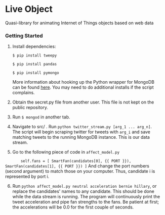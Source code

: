 # Live Object
Quasi-library for animating Internet of Things objects based on web data

### Getting Started
1. Install dependencies:

    `$ pip install tweepy`

    `$ pip install pandas`

    `$ pip install pymongo`

    More information about hooking up the Python wrapper for MongoDB
    can be found [here](https://docs.mongodb.org/getting-started/python/client/).
    You may need to do additional installs if the script complains.

2. Obtain the secret.py file from another user. This file is
   not kept on the public repository.

3. Run `$ mongod` in another tab.

4. Navigate to src/ . Run `python twitter_stream.py [arg_1 ... arg_n]`.
   The script will begin scraping twitter for tweets with
   `arg_i` and save matching tweets to the running MongoDB
   instance. This is our data stream.

5. Go to the following piece of code in `affect_model.py`

`        self.fans = [
            SmartFan(candidates[0], {{ PORT }}),
            SmartFan(candidates[1], {{ PORT }})
         ]
`
   And change the port numbers (second argument) to match those
   on your computer. Thus, candidate i is represented by port i.

6. Run `python affect_model.py neutral acceleration bernie hillary`, or
   replace the candidates' names to any candidate. This should be done
   while the data stream is running. The program will continuously print
   the tweet acceleration and pipe fan strengths to the fans. Be patient
   at first; the accelerations will be 0.0 for the first couple of
   seconds.
